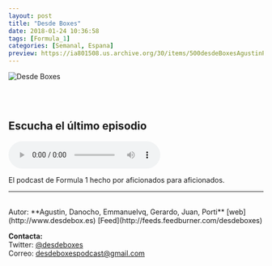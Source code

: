 ```yaml
---
layout: post
title: "Desde Boxes"
date: 2018-01-24 10:36:58
tags: [Formula_1]
categories: [Semanal, Espana]
preview: https://ia801508.us.archive.org/30/items/500desdeBoxesAgustinPalmeiro/300desde%20boxes%20-%20Agustin%20Palmeiro.png
---
```


![Desde Boxes](https://ia801508.us.archive.org/30/items/500desdeBoxesAgustinPalmeiro/500desde%20boxes%20-%20Agustin%20Palmeiro.png)

<br/>
<br/>

## Escucha el último episodio

<!--reproductor-feed=http://feeds.feedburner.com/desdeboxes-->
<!--reproductor-start-->
<audio id="audio" preload="auto" controls="" src="http://feedproxy.google.com/~r/desdeboxes/~5/iiH-Qtn53Ws/resumen-gp-australia-2018_md_24794893_wp_1.mp3"></audio>
<!--reproductor-end-->

El podcast de Formula 1 hecho por aficionados para aficionados.  

_ _ _
<br>
Autor: **Agustin, Danocho, Emmanuelvq, Gerardo, Juan, Porti**  
[web](http://www.desdebox.es)  
[Feed](http://feeds.feedburner.com/desdeboxes)  



**Contacta:**  
Twitter: [@desdeboxes](https://twitter.com/desdeboxes)  
Correo: [desdeboxespodcast@gmail.com](mailto:desdeboxespodcast@gmail.com)  

